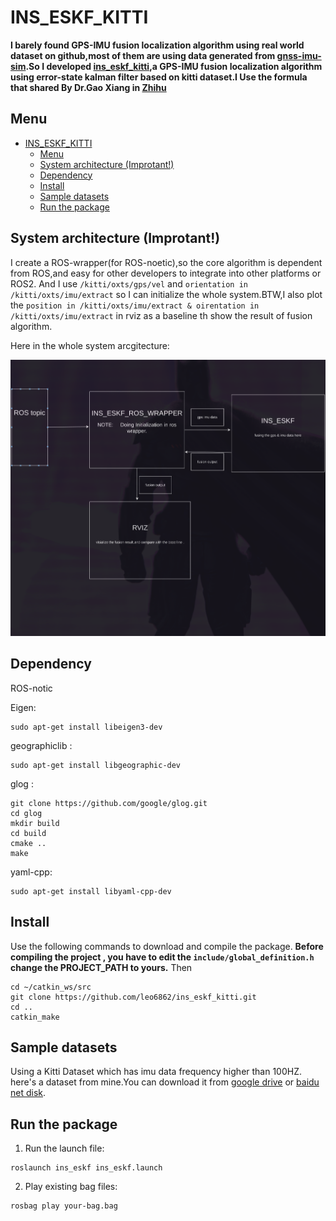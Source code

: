# INS_ESKF_KITTI

**I barely found GPS-IMU fusion localization algorithm using real world dataset on github,most of them are using data generated  from  [gnss-imu-sim](https://github.com/Aceinna/gnss-ins-sim).So I developed [ins_eskf_kitti](https://github.com/leo6862/ins_eskf_kitti),a GPS-IMU fusion localization algorithm using error-state kalman filter based on kitti dataset.I Use the formula that shared By Dr.Gao Xiang in [Zhihu](https://zhuanlan.zhihu.com/p/441182819)**

## Menu

- [INS\_ESKF\_KITTI](#ins_eskf_kitti)
  - [Menu](#menu)
  - [System architecture (Improtant!)](#system-architecture-improtant)
  - [Dependency](#dependency)
  - [Install](#install)
  - [Sample datasets](#sample-datasets)
  - [Run the package](#run-the-package)

## System architecture (Improtant!)
I create a ROS-wrapper(for ROS-noetic),so the core algorithm is dependent from ROS,and easy for other developers to integrate into other platforms or ROS2. And I use ```/kitti/oxts/gps/vel``` and ```orientation in /kitti/oxts/imu/extract``` so I can initialize the whole system.BTW,I also plot the ```position in /kitti/oxts/imu/extract & oirentation in /kitti/oxts/imu/extract``` in rviz as a baseline th show the result of fusion algorithm.


Here in the whole system arcgitecture:

![](images/system%20archetecture.png)
 



## Dependency
ROS-notic

Eigen:
``` 
sudo apt-get install libeigen3-dev 
```
geographiclib :
  ```
  sudo apt-get install libgeographic-dev
  ```
  
  glog : 
  ```
  git clone https://github.com/google/glog.git
  cd glog
  mkdir build 
  cd build
  cmake ..
  make
  ```

  yaml-cpp:
  ```
  sudo apt-get install libyaml-cpp-dev
  ```

## Install

Use the following commands to download and compile the package.
**Before compiling the project , you have to edit the ```include/global_definition.h``` change the PROJECT_PATH to yours.**
Then



```
cd ~/catkin_ws/src
git clone https://github.com/leo6862/ins_eskf_kitti.git
cd ..
catkin_make
```

## Sample datasets
Using a Kitti Dataset which has imu data frequency higher than 100HZ.
here's a dataset from mine.You can download it from [google drive]() or [baidu net disk]().

## Run the package

1. Run the launch file:
```
roslaunch ins_eskf ins_eskf.launch
```

2. Play existing bag files:
```
rosbag play your-bag.bag
```

